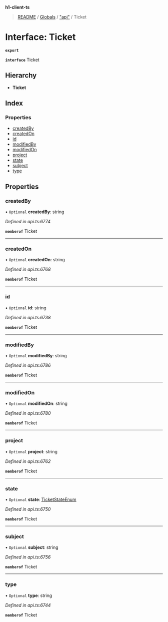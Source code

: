**h1-client-ts**

> [README](../README.md) / [Globals](../globals.md) / ["api"](../modules/_api_.md) / Ticket

# Interface: Ticket

**`export`** 

**`interface`** Ticket

## Hierarchy

* **Ticket**

## Index

### Properties

* [createdBy](_api_.ticket.md#createdby)
* [createdOn](_api_.ticket.md#createdon)
* [id](_api_.ticket.md#id)
* [modifiedBy](_api_.ticket.md#modifiedby)
* [modifiedOn](_api_.ticket.md#modifiedon)
* [project](_api_.ticket.md#project)
* [state](_api_.ticket.md#state)
* [subject](_api_.ticket.md#subject)
* [type](_api_.ticket.md#type)

## Properties

### createdBy

• `Optional` **createdBy**: string

*Defined in api.ts:6774*

**`memberof`** Ticket

___

### createdOn

• `Optional` **createdOn**: string

*Defined in api.ts:6768*

**`memberof`** Ticket

___

### id

• `Optional` **id**: string

*Defined in api.ts:6738*

**`memberof`** Ticket

___

### modifiedBy

• `Optional` **modifiedBy**: string

*Defined in api.ts:6786*

**`memberof`** Ticket

___

### modifiedOn

• `Optional` **modifiedOn**: string

*Defined in api.ts:6780*

**`memberof`** Ticket

___

### project

• `Optional` **project**: string

*Defined in api.ts:6762*

**`memberof`** Ticket

___

### state

• `Optional` **state**: [TicketStateEnum](../enums/_api_.ticketstateenum.md)

*Defined in api.ts:6750*

**`memberof`** Ticket

___

### subject

• `Optional` **subject**: string

*Defined in api.ts:6756*

**`memberof`** Ticket

___

### type

• `Optional` **type**: string

*Defined in api.ts:6744*

**`memberof`** Ticket
